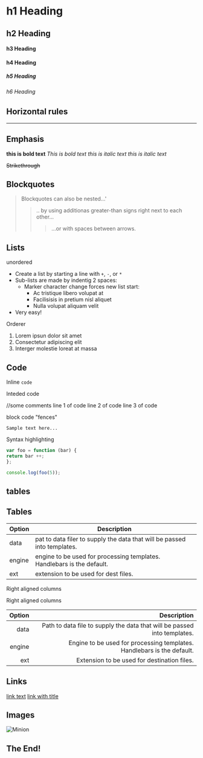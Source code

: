 # h1 Heading
## h2 Heading
#### h3 Heading
#### h4 Heading
##### h5 Heading
###### h6 Heading

## Horizontal rules 
___

## Emphasis

**this is bold text**
_This is bold text_
*this is italic text*
_this is italic text_

~~Strikethrough~~

## Blockquotes

> Blockquotes can also be nested...'
>>.. by using additionas greater-than signs right next to each other...
>>>...or with spaces between arrows.

## Lists

unordered

+ Create a list by starting a line with `+`, `-`, or `*`
+ Sub-lists are made by indentig 2 spaces:
  - Marker character change forces new list start:
      * Ac tristique libero volupat at
      + Facilisisis in pretium nisl aliquet
      + Nulla volupat aliquam velit
+ Very easy!

Orderer

1. Lorem ipsun dolor sit amet
2. Consectetur adipiscing elit
3.  Interger molestie loreat at massa

## Code

Inline `code`

Inteded code

//some comments
line 1 of code
line 2 of code
line 3 of code

block code "fences"

```
Sample text here...
```

Syntax highlighting
```js
var foo = function (bar) {
return bar ++;
};

console.log(foo(5));
```

## tables

## Tables

| Option | Description |
| -----  | ----------- |
| data   | pat to data filer to supply the data that will be passed into templates. |
| engine | engine to be used for processing templates. Handlebars is the default. |
| ext    | extension to be used for dest files. |

Right aligned columns

Right aligned columns

| Option  | Description |
| -------:| -----------:|
| data    | Path to data file to supply the data that will be passed into templates. |
| engine  | Engine to be used for processing templates. Handlebars is the default. |
| ext     | Extension to be used for destination files. |


## Links

[link text](http://fi.wikipedia.org)
[link with title](https://fi.wikipedia.org/wiki/Kirja "Kirja")

## Images

![Minion](https://upload.wikimedia.org/wikipedia/commons/thumb/2/20/Delphine%2C_Madame_de_Sta%C3%ABl%2C_Paris%2C_1803_04.jpg/800px-Delphine%2C_Madame_de_Sta%C3%ABl%2C_Paris%2C_1803_04.jpg)

## The End!



